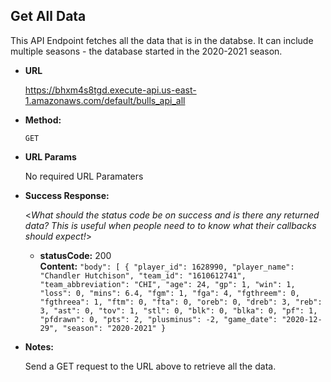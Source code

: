 **Get All Data**
----
  This API Endpoint fetches all the data that is in the databse. It can include multiple seasons - the database started in the 2020-2021 season.

* **URL**

  <https://bhxm4s8tgd.execute-api.us-east-1.amazonaws.com/default/bulls_api_all>

* **Method:**
  
  `GET`

  
*  **URL Params**

   No required URL Paramaters


* **Success Response:**
  
  <_What should the status code be on success and is there any returned data? This is useful when people need to to know what their callbacks should expect!_>

  * **statusCode:** 200 <br />
    **Content:** `"body": [
        {
            "player_id": 1628990,
            "player_name": "Chandler Hutchison",
            "team_id": "1610612741",
            "team_abbreviation": "CHI",
            "age": 24,
            "gp": 1,
            "win": 1,
            "loss": 0,
            "mins": 6.4,
            "fgm": 1,
            "fga": 4,
            "fgthreem": 0,
            "fgthreea": 1,
            "ftm": 0,
            "fta": 0,
            "oreb": 0,
            "dreb": 3,
            "reb": 3,
            "ast": 0,
            "tov": 1,
            "stl": 0,
            "blk": 0,
            "blka": 0,
            "pf": 1,
            "pfdrawn": 0,
            "pts": 2,
            "plusminus": -2,
            "game_date": "2020-12-29",
            "season": "2020-2021"
        }`
 


* **Notes:**

  Send a GET request to the URL above to retrieve all the data.
